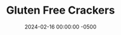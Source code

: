 ---
layout: post
title:  "Gluten Free Crackers"
date:   2024-02-16 00:00:00 -0500
categories: 
- Recipes
- Finger Foods
permalink: /recipes/gf-crackers
image: /assets/Food/Finger Food/GF Crackers/cracker-cover.jpg
ing: cracker-ing
facts: cracker-facts
Prep: 15
Rest: 
Cook: 20
Source1: https://www.youtube.com/watch?v=SUiHRrhQLVs
Source2: 
Description: These healthy oat flour crackers are gluten free, and somewhat reminiscent of a graham cracker. They're made with only a little amount of fat and sugar, and go great with anything savory or sweet. If you wanted to use them for s'mores, simply just cut them into bigger pieces
Instructions: 
- In a large glass bowl, melt the peanut butter. Add all ingredients to a bowl and mix with a wooden spoon. Gently knead a few times<br><br>
- <center><img src="/assets/Food/Finger Food/GF Crackers/cracker-1.jpg" alt="" class="instruction-image"></center><br>

- Roll between 2 sheets of parchment paper. Cut into cracker shape using a pizza cutter<br><br>
- <center><img src="/assets/Food/Finger Food/GF Crackers/cracker-2.jpg" alt="" class="instruction-image"></center><br>

- Bake at 350F for 20 minutes
---